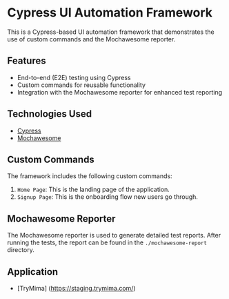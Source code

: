 # Cypress UI Automation Framework

This is a Cypress-based UI automation framework that demonstrates the use of custom commands and the Mochawesome reporter.

## Features

- End-to-end (E2E) testing using Cypress
- Custom commands for reusable functionality
- Integration with the Mochawesome reporter for enhanced test reporting

## Technologies Used

- [Cypress](https://www.cypress.io/)
- [Mochawesome](https://www.npmjs.com/package/mochawesome)

## Custom Commands

The framework includes the following custom commands:

1. `Home Page`: This is the landing page of the application.
2. `Signup Page`: This is the onboarding flow new users go through.


## Mochawesome Reporter

The Mochawesome reporter is used to generate detailed test reports. After running the tests, the report can be found in the `./mochawesome-report` directory.

## Application

- [TryMima] (https://staging.trymima.com/)

